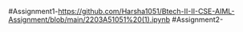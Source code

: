#Assignment1-https://github.com/Harsha1051/Btech-II-II-CSE-AIML-Assignment/blob/main/2203A51051%20(1).ipynb
#Assignment2-

